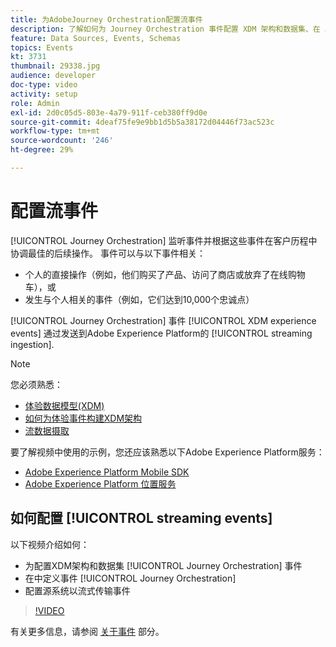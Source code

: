 ```yaml
---
title: 为AdobeJourney Orchestration配置流事件
description: 了解如何为 Journey Orchestration 事件配置 XDM 架构和数据集、在 Journey Orchestration 中定义事件以及配置源系统以形成事件流。
feature: Data Sources, Events, Schemas
topics: Events
kt: 3731
thumbnail: 29338.jpg
audience: developer
doc-type: video
activity: setup
role: Admin
exl-id: 2d0c05d5-803e-4a79-911f-ceb380ff9d0e
source-git-commit: 4deaf75fe9e9bb1d5b5a38172d04446f73ac523c
workflow-type: tm+mt
source-wordcount: '246'
ht-degree: 29%

---
```


# 配置流事件

[!UICONTROL Journey Orchestration] 监听事件并根据这些事件在客户历程中协调最佳的后续操作。 事件可以与以下事件相关：

* 个人的直接操作（例如，他们购买了产品、访问了商店或放弃了在线购物车），或
* 发生与个人相关的事件（例如，它们达到10,000个忠诚点）

[!UICONTROL Journey Orchestration] 事件 [!UICONTROL XDM experience events] 通过发送到Adobe Experience Platform的 [!UICONTROL streaming ingestion].

>[!NOTE]
>
>您必须熟悉：
>
>* [体验数据模型(XDM)](https://experienceleague.adobe.com/docs/platform-learn/tutorials/schemas/schemas-and-experience-data-model.html?lang=zh-Hans)
>* [如何为体验事件构建XDM架构](https://experienceleague.adobe.com/docs/platform-learn/tutorials/schemas/create-schemas.html?lang=zh-Hans)
>* [流数据摄取](https://experienceleague.adobe.com/docs/platform-learn/tutorials/data-ingestion/understanding-streaming-ingestion.html?lang=en)
>
>要了解视频中使用的示例，您还应该熟悉以下Adobe Experience Platform服务：
>
>* [Adobe Experience Platform Mobile SDK](https://experienceleague.adobe.com/docs/platform-learn/data-collection/mobile-sdk/overview.html?lang=zh-Hans)
>* [Adobe Experience Platform 位置服务](https://experienceleague.adobe.com/docs/places/using/home.html?lang=zh-Hans)


## 如何配置 [!UICONTROL streaming events]

以下视频介绍如何：

* 为配置XDM架构和数据集 [!UICONTROL Journey Orchestration] 事件
* 在中定义事件 [!UICONTROL Journey Orchestration]
* 配置源系统以流式传输事件

>[!VIDEO](https://video.tv.adobe.com/v/29338?quality=12)

有关更多信息，请参阅 [关于事件](https://experienceleague.adobe.com/docs/journeys/using/events-journeys/about-events/about-events.html?lang=en) 部分。
